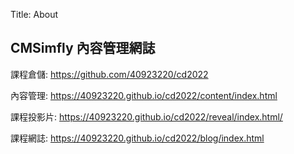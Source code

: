 Title: About

## CMSimfly 內容管理網誌

課程倉儲: <a href="https://github.com/40923220/cd2022">https://github.com/40923220/cd2022</a>

內容管理: <a href="https://40923220.github.io/cd2022/content/index.html">https://40923220.github.io/cd2022/content/index.html</a>

課程投影片: <a href="https://40923220.github.io/cd2022/reveal/index.html">https://40923220.github.io/cd2022/reveal/index.html/<a>

課程網誌: <a href="https://40923220.github.io/cd2022/blog/index.html">https://40923220.github.io/cd2022/blog/index.html</a>


